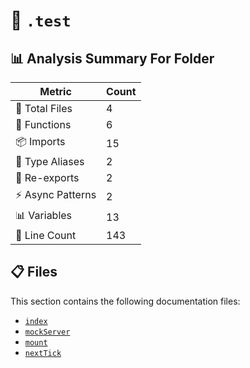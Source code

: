 # 📁 `.test`

## 📊 Analysis Summary For Folder

| Metric | Count |
|--------|-------|
| 📁 Total Files | 4 |
| 🔧 Functions | 6 |
| 📦 Imports | 15 |
| 📑 Type Aliases | 2 |
| 🔄 Re-exports | 2 |
| ⚡ Async Patterns | 2 |
| 📊 Variables | 13 |
| 🔢 Line Count | 143 |


## 📋 Files

This section contains the following documentation files:

- [`index`](./index.md)
- [`mockServer`](./mockServer.md)
- [`mount`](./mount.md)
- [`nextTick`](./nextTick.md)